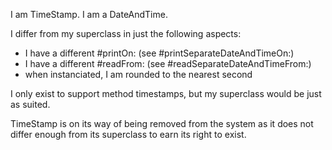 I am TimeStamp.
I am a DateAndTime.

I differ from my superclass in just the following aspects:
 - I have a different #printOn: (see #printSeparateDateAndTimeOn:)
 - I have a different #readFrom: (see #readSeparateDateAndTimeFrom:)
 - when instanciated, I am rounded to the nearest second 

I only exist to support method timestamps, but my superclass would be just as suited. 

TimeStamp is on its way of being removed from the system as it does not differ enough from its superclass to earn its right to exist.